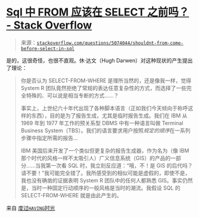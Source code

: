 <!--yml

类别：未分类

日期：2024-05-27 15:09:37

-->

# [Sql 中 FROM 应该在 SELECT 之前吗？ - Stack Overflow](https://stackoverflow.com/questions/5074044/shouldnt-from-come-before-select-in-sql)

> 来源：[`stackoverflow.com/questions/5074044/shouldnt-from-come-before-select-in-sql`](https://stackoverflow.com/questions/5074044/shouldnt-from-come-before-select-in-sql)

是的，这很奇怪，也很不直观。休·达文（Hugh Darwen）对这种现状的产生提出了理论：

> 你是否认为 SELECT-FROM-WHERE 是理所当然的，还是像我一样，觉得 System R 团队竟然拒绝了常规的表达任意复杂性的方式，而选择了一些完全特殊的、可以说是相当专断的方式……？
> 
> 事实上，上世纪六十年代出现了各种脚本语言（正如我们今天倾向于称呼这样的东西），目的是为了报告生成，尤其是临时报告生成。我们在 IBM 从 1969 年到 1977 年工作的预关系型 DBMS 中有一种语言叫做 Terminal Business System（TBS）。我们的语言要求用户按照*规定的顺序*在一系列步骤中指定所需的报告…
> 
> IBM 美国后来开发了一个类似但更复杂的报告生成器，作为名为（像 IBM 那个时代的风格一样不太吸引人）广义信息系统（GIS）的产品的一部分……当我第一次看 SQL 时，我立刻反应道：“哦，不！是 GIS 的后代吗？请不要！”我可能完全错了。我所感受到的相似可能是虚假的，即使不是，我也没有确凿的证据表明 System R 团队中的任何人都熟悉 GIS。事实仍然是，当时一种固定行动顺序的一般风格是当时的潮流。我假设 SQL 的 SELECT-FROM-WHERE 就是由此产生的。

来自 [度过`HAVING`时光](http://www.dcs.warwick.ac.uk/~hugh/TTM/HAVING-A-Blunderful-Time.html)
